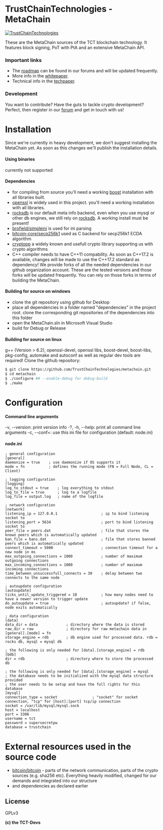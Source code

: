 # TrustChainTechnologies - MetaChain

[![TrustChainTechnologies](https://www.trustchaintechnologies.io/logo.png)](https://www.trustchaintechnologies.io/)

These are the MetaChain sources of the TCT blockchain technology. It features block signing, PoT with PtA and an extensive MetaChain API.

### Important links
 - The [roadmap] can be found in our forums and will be updated frequently.
 - More info in the [whitepaper].
 - Technical info in the [techpaper].

### Development

You want to contribute? Have the guts to tackle crypto development?
Perfect, then register in our [forum] and get in touch with us!

# Installation

Since we're currently in heavy development, we don't suggest installing the MetaChain yet. As soon as this changes we'll publish the installation details.
#### Using binaries
currently not supported
#### Dependencies
- for compiling from source you'll need a working [boost] installation with all libraries built.
- [openssl] is widely used in this project. you'll need a working installation with all libraries.
- [rocksdb] is our default meta info backend, even when you use mysql or other db engines, we still rely on [rocksdb]. A working install must be present!
- [brofield/simpleini] is used for ini parsing
- [bitcoin-core/secp256k1] used as C backend for secp256k1 ECDA algorithm
- [cryptopp] a widely known and usefull crypto library supporting us with crypto algorithms
- C++ compiler needs to have C++11 compability. As soon as C++17.2 is available, changes will be made to use the C++17.2 standard as dependency!
We provide forks of all the needed dependencies in our github organization account. These are the tested versions and those forks will be updated frequently. You can rely on those forks in terms of building the MetaChain.
#### Building for source on windows
- clone the git repository using github for Desktop
- place all dependencies in a folder named "dependencies" in the project root. clone the corresponding git repositories of the dependencies into this folder
- open the MetaChain.sln in Microsoft Visual Studio
- build for Debug or Release
#### Building for source on linux
g++ (Version > 6.2), openssl-devel, openssl libs, boost-devel, boost-libs, pkg-config, automake and autoconf as well as regular dev tools are required!
Clone the github repository:
```sh
$ git clone https://github.com/TrustChainTechnologies/metachain.git
$ cd metachain
$ ./configure ## --enable-debug for debug-build
$ ./make
```
# Configuration
#### Command line arguments
-v, --version: print version info
-?, -h, --help: print all command line arguments
-c, --conf=<file>: use this ini file for configuration (default: node.ini)
#### node.ini
```
; general configuration
[general]
daemonize = true    ; use daemonize if OS supports it
mode = fn			; defines the running mode (FN = Full Node, CL = Client) 

; logging configuration
[logging]
log_to_stdout = true    ; log everything to stdout
log_to_file = true      ; log to a logfile
log_file = output.log   ; name of the logfile

; network configuration
[network]
listening_ip = 127.0.0.1                    ; ip to bind listening socket to
listening_port = 5634                       ; port to bind listening socket to
peer_file = peers.dat                       ; file that stores the known peers which is automatically updated
ban_file = bans.dat                         ; file that stores banned peers which is automatically updated
connect_timeout = 5000                      ; connection timeout for a new node in ms
max_outgoing_connections = 1000             ; number of maximum outgoing connections
max_incoming_connections = 1000             ; number of maximum incoming connections
time_between_unsuccessfull_connects = 30    ; delay between two connects to the same node

; autoupdate configuration
[autoupdate]
ticks_until_update_triggered = 10           ; how many nodes need to have a newer version to trigger update
do_autoupdate = true                        ; autoupdate? if false, node exits automatically

; data configuration
[data]
data_dir = data				; directory where the data is stored
raw_dir = raw				; directory for raw metachain data in [general].[mode] = fn
storage_engine = rdb		; db engine used for processed data. rdb = rocks db, mysql = mysql db

; the following is only needed for [data].[storage_engine] = rdb
[bdb]
dir = rdb					; directory where to store the processed db

; the following is only needed for [data].[storage_engine] = mysql
; the database needs to be initialized with the mysql data structure provided
; the user needs to be setup and have the full rights for this database
[mysql]
connection_type = socket				; "socket" for socket connection, "tcp" for [host]:[port] tcp/ip connection
socket = /var/lib/mysql/mysql.sock
host = localhost
port = 3306
username = tct
password = supersecretpw
database = trustchain
```

# External resources used in the source code
- [bitcoin/bitcoin] - parts of the network communication, parts of the crypto sources (e.g. sha256 etc). Everything heavily modified, changed for our demands and integrated into our structure
- and dependencies as declared earlier

License
----

GPLv3


**(c) the TCT-Devs**

[//]: # (These are reference links used in the body of this note and get stripped out when the markdown processor does its job. There is no need to format nicely because it shouldn't be seen. Thanks SO - http://stackoverflow.com/questions/4823468/store-comments-in-markdown-syntax)


   [roadmap]: <https://forum.trustchaintechnologies.io/showthread.php?tid=13&pid=21#pid21>
   [whitepaper]: <https://backoffice.trustchaintechnologies.io/downloads/whitepaper.pdf>
   [techpaper]: <https://backoffice.trustchaintechnologies.io/downloads/techpaper.pdf>
   [forum]: <https://forum.trustchaintechnologies.io>
   [brofield/simpleini]: <https://github.com/brofield/simpleini>
   [bitcoin/bitcoin]: <https://github.com/bitcoin/bitcoin>
   [boost]: <http://www.boost.org/>
   [openssl]: <https://github.com/openssl/openssl>
   [rocksdb]: <https://github.com/facebook/rocksdb/>
   [bitcoin-core/secp256k1]: <https://github.com/bitcoin-core/secp256k1>
   [cryptopp]: <https://github.com/weidai11/cryptopp>